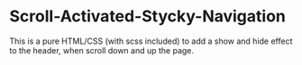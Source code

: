 # Scroll-Activated-Stycky-Navigation
This is a pure HTML/CSS (with scss included) to add a show and hide effect to the header, when scroll down and up the page. 

